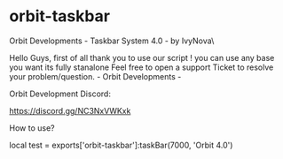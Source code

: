 # orbit-taskbar
Orbit Developments - Taskbar System 4.0 - by IvyNova\

Hello Guys, first of all thank you to use our script !
you can use any base you want its fully stanalone
Feel free to open a support Ticket to resolve your problem/question. - Orbit Developments -

Orbit Development Discord:

https://discord.gg/NC3NxVWKxk



How to use?

local test = exports['orbit-taskbar']:taskBar(7000, 'Orbit 4.0')

